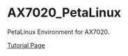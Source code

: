 # AX7020_PetaLinux
PetaLinux Environment for AX7020.

[Tutorial Page](https://renjikai.com/ax7020-petalinux-rootfs/)

